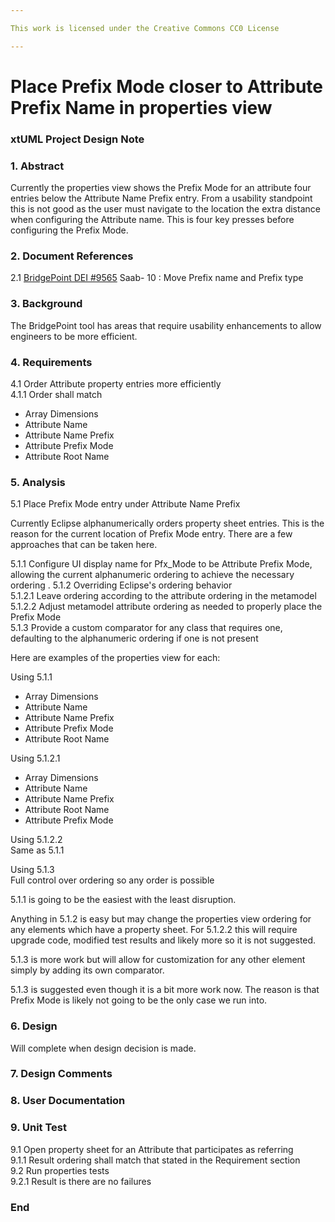 ```yaml
---

This work is licensed under the Creative Commons CC0 License

---
```


# Place Prefix Mode closer to Attribute Prefix Name in properties view  
### xtUML Project Design Note

### 1. Abstract

Currently the properties view shows the Prefix Mode for an attribute four entries below the Attribute Name Prefix entry.  From a usability standpoint this is not good as the user must navigate to the location the extra distance when configuring the Attribute name.  This is four key presses before configuring the Prefix Mode.    


### 2. Document References

<a id="2.1"></a>2.1 [BridgePoint DEI #9565](https://support.onefact.net/issues/9565) Saab- 10 : Move Prefix name and Prefix type  

### 3. Background

The BridgePoint tool has areas that require usability enhancements to allow engineers to be more efficient.   

### 4. Requirements

4.1 Order Attribute property entries more efficiently  
4.1.1 Order shall match  
- Array Dimensions  
- Attribute Name  
- Attribute Name Prefix  
- Attribute Prefix Mode   
- Attribute Root Name  

### 5. Analysis

5.1 Place Prefix Mode entry under Attribute Name Prefix  

Currently Eclipse alphanumerically orders property sheet entries.  This is the reason for the current location of Prefix Mode entry.  There are a few approaches that can be taken here.  

5.1.1 Configure UI display name for Pfx_Mode to be Attribute Prefix Mode, allowing the current alphanumeric ordering to achieve the necessary ordering . 
5.1.2 Overriding Eclipse's ordering behavior  
5.1.2.1 Leave ordering according to the attribute ordering in the metamodel  
5.1.2.2 Adjust metamodel attribute ordering as needed to properly place the Prefix Mode  
5.1.3 Provide a custom comparator for any class that requires one, defaulting to the alphanumeric ordering if one is not present  

Here are examples of the properties view for each:  

Using 5.1.1  
- Array Dimensions  
- Attribute Name  
- Attribute Name Prefix  
- Attribute Prefix Mode  
- Attribute Root Name  

Using 5.1.2.1  
- Array Dimensions  
- Attribute Name  
- Attribute Name Prefix  
- Attribute Root Name  
- Attribute Prefix Mode  

Using 5.1.2.2  
Same as 5.1.1  

Using 5.1.3  
Full control over ordering so any order is possible  

5.1.1 is going to be the easiest with the least disruption.  

Anything in 5.1.2 is easy but may change the properties view ordering for any elements which have a property sheet.  For 5.1.2.2 this will require upgrade code, modified test results and likely more so it is not suggested.  

5.1.3 is more work but will allow for customization for any other element simply by adding its own comparator.  

5.1.3 is suggested even though it is a bit more work now.  The reason is that Prefix Mode is likely not going to be the only case we run into.  

### 6. Design

Will complete when design decision is made.

### 7. Design Comments


### 8. User Documentation


### 9. Unit Test

9.1 Open property sheet for an Attribute that participates as referring    
9.1.1 Result ordering shall match that stated in the Requirement section  
9.2 Run properties tests  
9.2.1 Result is there are no failures  

### End
